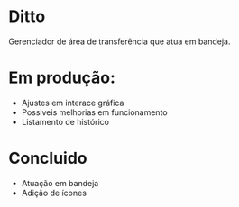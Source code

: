 # Ditto
Gerenciador de área de transferência que atua em bandeja.

# Em produção:
- Ajustes em interace gráfica
- Possiveis melhorias em funcionamento
- Listamento de histórico

# Concluido
- Atuação em bandeja
- Adição de ícones
